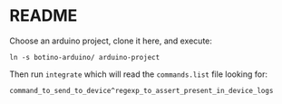 # README

Choose an arduino project, clone it here, and execute: 

```
ln -s botino-arduino/ arduino-project
```

Then run `integrate` which will read the `commands.list` file looking for:

```
command_to_send_to_device^regexp_to_assert_present_in_device_logs
```

